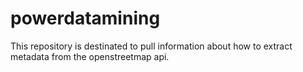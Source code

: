 # powerdatamining
This repository is destinated to pull information about how to extract metadata from the openstreetmap api.
